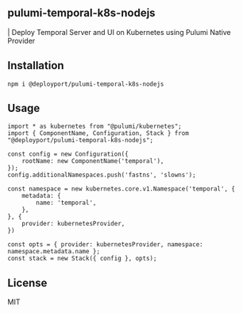 ## pulumi-temporal-k8s-nodejs

| Deploy Temporal Server and UI on Kubernetes using Pulumi Native Provider

## Installation

```
npm i @deployport/pulumi-temporal-k8s-nodejs
```

## Usage

```
import * as kubernetes from "@pulumi/kubernetes";
import { ComponentName, Configuration, Stack } from "@deployport/pulumi-temporal-k8s-nodejs";

const config = new Configuration({
    rootName: new ComponentName('temporal'),
});
config.additionalNamespaces.push('fastns', 'slowns');

const namespace = new kubernetes.core.v1.Namespace('temporal', {
    metadata: {
        name: 'temporal',
    },
}, {
    provider: kubernetesProvider,
})

const opts = { provider: kubernetesProvider, namespace: namespace.metadata.name };
const stack = new Stack({ config }, opts);
```

## License

MIT

